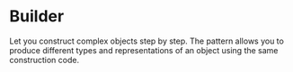 # Builder

Let you construct complex objects step by step. The pattern allows you to produce different types and representations of an object using the same construction code.

